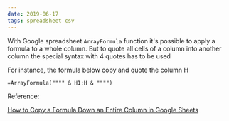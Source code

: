 ```yaml
---
date: 2019-06-17
tags: spreadsheet csv
---
```


With Google spreadsheet `ArrayFormula` function it's possible to apply a formula to a whole column. But to quote all cells of a column into another column the special syntax with 4 quotes has to be used

For instance, the formula below copy and quote the column H

```
=ArrayFormula("""" & H1:H & """")
```




Reference:

[How to Copy a Formula Down an Entire Column in Google Sheets](https://www.labnol.org/internet/arrayformula-copy-formulas-in-entire-column/29711/)